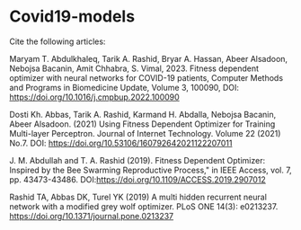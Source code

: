 # Covid19-models
Cite the following articles:

Maryam T. Abdulkhaleq, Tarik A. Rashid, Bryar A. Hassan, Abeer Alsadoon, Nebojsa Bacanin, Amit Chhabra, S. Vimal, 2023. Fitness dependent optimizer with neural networks for COVID-19 patients, Computer Methods and Programs in Biomedicine Update, Volume 3, 100090, DOI: https://doi.org/10.1016/j.cmpbup.2022.100090

Dosti Kh. Abbas, Tarik A. Rashid, Karmand H. Abdalla, Nebojsa Bacanin, Abeer Alsadoon. (2021) Using Fitness Dependent Optimizer for Training Multi-layer Perceptron. Journal of Internet Technology. Volume 22 (2021) No.7. DOI: https://doi.org/10.53106/160792642021122207011

J. M. Abdullah and T. A. Rashid (2019). Fitness Dependent Optimizer: Inspired by the Bee Swarming Reproductive Process," in IEEE Access, vol. 7, pp. 43473-43486. DOI:https://doi.org/10.1109/ACCESS.2019.2907012

Rashid TA, Abbas DK, Turel YK (2019) A multi hidden recurrent neural network with a modified grey wolf optimizer. PLoS ONE 14(3): e0213237. https://doi.org/10.1371/journal.pone.0213237
